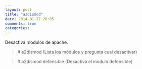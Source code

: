 ```yaml
---
layout: post
title: "a2dismod"
date: 2014-01-27 20:05
comments: true
categories: 
---
```

Desactiva modulos de apache.

>\# a2dismod (Lista los módulos y pregunta cual desactivar)

>\# a2dismod defensible (Desactiva el modulo defensible)

